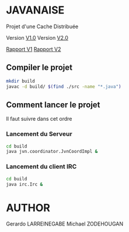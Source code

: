 # JAVANAISE
Projet d'une Cache Distribuée

Version [V1.0](https://github.com/alarreine/m2pgi-javanaise/releases/tag/v1.0) Version [V2.0](https://github.com/alarreine/m2pgi-javanaise/releases/tag/2.0)

[Rapport V1](https://alarreine.github.io/m2pgi-javanaise/Javanaise_v1) [Rapport V2](https://alarreine.github.io/m2pgi-javanaise/Javanaise_v2)

## Compiler le projet
```sh
mkdir build
javac -d build/ $(find ./src -name "*.java")
```

## Comment lancer le projet
Il faut suivre dans cet ordre
### Lancement du Serveur
```sh
cd build
java jvn.coordinator.JvnCoordImpl &
```

### Lancement du client IRC
```sh
cd build
java irc.Irc &
```
  
# AUTHOR
Gerardo LARREINEGABE
Michael ZODEHOUGAN
